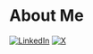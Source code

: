# About Me


[![LinkedIn](https://img.shields.io/badge/Linked-in-0c66c3.svg)](https://www.linkedin.com/in/kenili/)
[![X](https://img.shields.io/badge/X-KeniLee_-222222)](https://x.com/KeniLee_)
